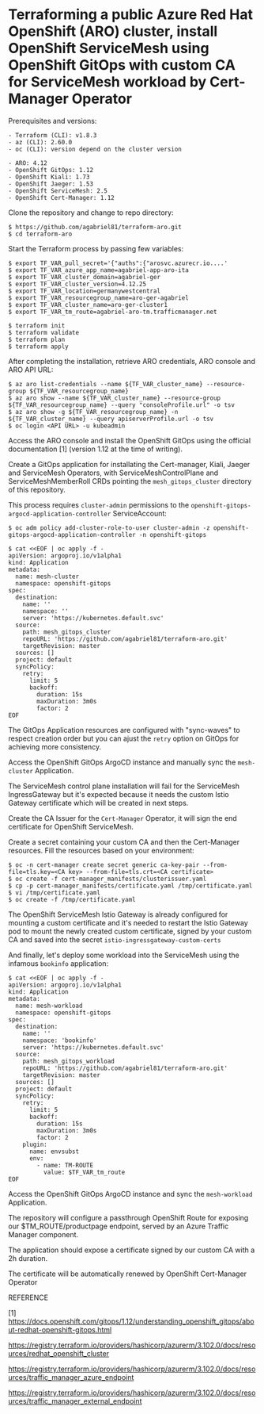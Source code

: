 # Terraforming a public Azure Red Hat OpenShift (ARO) cluster, install OpenShift ServiceMesh using OpenShift GitOps with custom CA for ServiceMesh workload by Cert-Manager Operator

Prerequisites and versions:

```
- Terraform (CLI): v1.8.3
- az (CLI): 2.60.0
- oc (CLI): version depend on the cluster version
```
```
- ARO: 4.12
- OpenShift GitOps: 1.12
- OpenShift Kiali: 1.73
- OpenShift Jaeger: 1.53
- OpenShift ServiceMesh: 2.5
- OpenShift Cert-Manager: 1.12
```

Clone the repository and change to repo directory:
```
$ https://github.com/agabriel81/terraform-aro.git
$ cd terraform-aro
```

Start the Terraform process by passing few variables:
```
$ export TF_VAR_pull_secret='{"auths":{"arosvc.azurecr.io....'
$ export TF_VAR_azure_app_name=agabriel-app-aro-ita
$ export TF_VAR_cluster_domain=agabriel-ger
$ export TF_VAR_cluster_version=4.12.25
$ export TF_VAR_location=germanywestcentral
$ export TF_VAR_resourcegroup_name=aro-ger-agabriel
$ export TF_VAR_cluster_name=aro-ger-cluster1
$ export TF_VAR_tm_route=agabriel-aro-tm.trafficmanager.net
```
```
$ terraform init
$ terraform validate
$ terraform plan 
$ terraform apply 
```

After completing the installation, retrieve ARO credentials, ARO console and ARO API URL:

```
$ az aro list-credentials --name ${TF_VAR_cluster_name} --resource-group ${TF_VAR_resourcegroup_name}
$ az aro show --name ${TF_VAR_cluster_name} --resource-group ${TF_VAR_resourcegroup_name} --query "consoleProfile.url" -o tsv
$ az aro show -g ${TF_VAR_resourcegroup_name} -n ${TF_VAR_cluster_name} --query apiserverProfile.url -o tsv 
$ oc login <API URL> -u kubeadmin
```

Access the ARO console and install the OpenShift GitOps using the official documentation [1] (version 1.12 at the time of writing).

Create a GitOps application for installating the Cert-manager, Kiali, Jaeger and ServiceMesh Operators, with ServiceMeshControlPlane and ServiceMeshMemberRoll CRDs pointing the `mesh_gitops_cluster` directory of this repository. 

This process requires `cluster-admin` permissions to the `openshift-gitops-argocd-application-controller` ServiceAccount:

```
$ oc adm policy add-cluster-role-to-user cluster-admin -z openshift-gitops-argocd-application-controller -n openshift-gitops
```
```
$ cat <<EOF | oc apply -f -
apiVersion: argoproj.io/v1alpha1
kind: Application
metadata:
  name: mesh-cluster
  namespace: openshift-gitops
spec:
  destination:
    name: ''
    namespace: ''
    server: 'https://kubernetes.default.svc'
  source:
    path: mesh_gitops_cluster
    repoURL: 'https://github.com/agabriel81/terraform-aro.git'
    targetRevision: master
  sources: []
  project: default
  syncPolicy:
    retry:
      limit: 5
      backoff:
        duration: 15s
        maxDuration: 3m0s
        factor: 2
EOF
```

The GitOps Application resources are configured with "sync-waves" to respect creation order but you can ajust the `retry` option on GitOps for achieving more consistency.

Access the OpenShift GitOps ArgoCD instance and manually sync the `mesh-cluster` Application.

The ServiceMesh control plane installation will fail for the ServiceMesh IngressGateway but it's expected because it needs the custom Istio Gateway certificate which will be created in next steps.

Create the CA Issuer for the `Cert-Manager` Operator, it will sign the end certificate for OpenShift ServiceMesh.

Create a secret containing your custom CA and then the Cert-Manager resources. Fill the resources based on your environment:

```
$ oc -n cert-manager create secret generic ca-key-pair --from-file=tls.key=<CA key> --from-file=tls.crt=<CA certificate>
$ oc create -f cert-manager_manifests/clusterissuer.yaml
$ cp -p cert-manager_manifests/certificate.yaml /tmp/certificate.yaml
$ vi /tmp/certificate.yaml
$ oc create -f /tmp/certificate.yaml
```

The OpenShift ServiceMesh Istio Gateway is already configured for mounting a custom certificate and it's needed to restart the Istio Gateway pod to mount the newly created custom certificate, signed by your custom CA and saved into the secret `istio-ingressgateway-custom-certs`

And finally, let's deploy some workload into the ServiceMesh using the infamous `bookinfo` application:

```
$ cat <<EOF | oc apply -f -
apiVersion: argoproj.io/v1alpha1
kind: Application
metadata:
  name: mesh-workload
  namespace: openshift-gitops
spec:
  destination:
    name: ''
    namespace: 'bookinfo'
    server: 'https://kubernetes.default.svc'
  source:
    path: mesh_gitops_workload
    repoURL: 'https://github.com/agabriel81/terraform-aro.git'
    targetRevision: master
  sources: []
  project: default
  syncPolicy:
    retry:
      limit: 5
      backoff:
        duration: 15s
        maxDuration: 3m0s
        factor: 2
    plugin:
      name: envsubst
      env:
        - name: TM-ROUTE
          value: $TF_VAR_tm_route
EOF
```

Access the OpenShift GitOps ArgoCD instance and sync the `mesh-workload` Application.

The repository will configure a passthrough OpenShift Route for exposing our $TM_ROUTE/productpage endpoint, served by an Azure Traffic Manager component.

The application should expose a certificate signed by our custom CA with a 2h duration.

The certificate will be automatically renewed by OpenShift Cert-Manager Operator



REFERENCE

[1] https://docs.openshift.com/gitops/1.12/understanding_openshift_gitops/about-redhat-openshift-gitops.html

https://registry.terraform.io/providers/hashicorp/azurerm/3.102.0/docs/resources/redhat_openshift_cluster

https://registry.terraform.io/providers/hashicorp/azurerm/3.102.0/docs/resources/traffic_manager_azure_endpoint

https://registry.terraform.io/providers/hashicorp/azurerm/3.102.0/docs/resources/traffic_manager_external_endpoint

